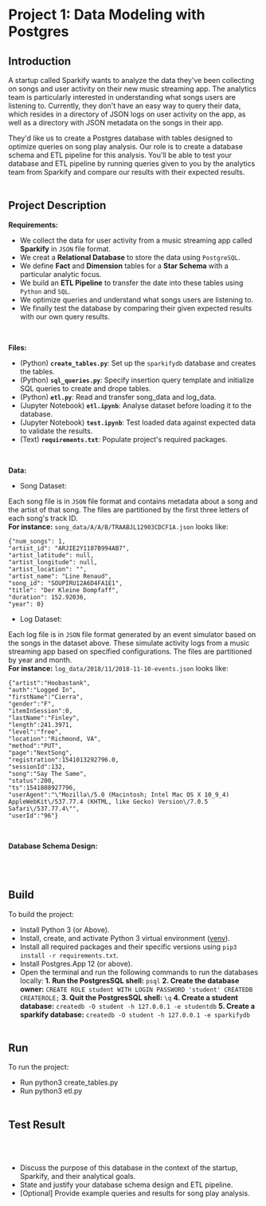 # Project 1: Data Modeling with Postgres


## Introduction
A startup called Sparkify wants to analyze the data they've been collecting on songs and user activity on their new music streaming app. The analytics team is particularly interested in understanding what songs users are listening to. Currently, they don't have an easy way to query their data, which resides in a directory of JSON logs on user activity on the app, as well as a directory with JSON metadata on the songs in their app.

They'd like us to create a Postgres database with tables designed to optimize queries on song play analysis. Our role is to create a database schema and ETL pipeline for this analysis. You'll be able to test your database and ETL pipeline by running queries given to you by the analytics team from Sparkify and compare our results with their expected results.
<br><br>


## Project Description
**Requirements:**
- We collect the data for user activity from a music streaming app called **Sparkify** in `JSON` file format.
- We creat a **Relational Database** to store the data using `PostgreSQL`. 
- We define **Fact** and **Dimension** tables for a **Star Schema** with a particular analytic focus. 
- We build an **ETL Pipeline** to transfer the date into these tables using `Python` and `SQL`.
- We optimize queries and understand what songs users are listening to.
- We finally test the database by comparing their given expected results with our own query results.
<br>


**Files:**
- (Python) **`create_tables.py`**: Set up the `sparkifydb` database and creates the tables.
- (Python) **`sql_queries.py`**: Specify insertion query template and initialize SQL queries to create and drope tables.
- (Python) **`etl.py`**: Read and transfer song_data and log_data.
- (Jupyter Notebook) **`etl.ipynb`**: Analyse dataset before loading it to the database.
- (Jupyter Notebook) **`test.ipynb`**: Test loaded data against expected data to validate the results.
- (Text) **`requirements.txt`**: Populate project's required packages.
<br>


**Data:**
- Song Dataset: 

Each song file is in `JSON` file format and contains metadata about a song and the artist of that song. The files are partitioned by the first three letters of each song's track ID.
<br>**For instance:** `song_data/A/A/B/TRAABJL12903CDCF1A.json` looks like:

    {"num_songs": 1, 
    "artist_id": "ARJIE2Y1187B994AB7", 
    "artist_latitude": null, 
    "artist_longitude": null,
    "artist_location": "", 
    "artist_name": "Line Renaud", 
    "song_id": "SOUPIRU12A6D4FA1E1", 
    "title": "Der Kleine Dompfaff", 
    "duration": 152.92036, 
    "year": 0}

- Log Dataset:

Each log file is in `JSON` file format generated by an event simulator based on the songs in the dataset above. These simulate activity logs from a music streaming app based on specified configurations. The files are partitioned by year and month. 
<br>**For instance:** `log_data/2018/11/2018-11-10-events.json` looks like:

    {"artist":"Hoobastank",
    "auth":"Logged In",
    "firstName":"Cierra",
    "gender":"F",
    "itemInSession":0,
    "lastName":"Finley",
    "length":241.3971,
    "level":"free",
    "location":"Richmond, VA",
    "method":"PUT",
    "page":"NextSong",
    "registration":1541013292796.0,
    "sessionId":132,
    "song":"Say The Same",
    "status":200,
    "ts":1541808927796,
    "userAgent":"\"Mozilla\/5.0 (Macintosh; Intel Mac OS X 10_9_4) AppleWebKit\/537.77.4 (KHTML, like Gecko) Version\/7.0.5 Safari\/537.77.4\"",
    "userId":"96"}
<br>


**Database Schema Design:**

<br><br>


## Build
To build the project:
- Install Python 3 (or Above).
- Install, create, and activate Python 3 virtual environment ([venv](https://packaging.python.org/guides/installing-using-pip-and-virtual-environments/)).
- Install all required packages and their specific versions using `pip3 install -r requirements.txt`.
- Install Postgres.App 12 (or above).
- Open the terminal and run the following commands to run the databases locally:
    **1. Run the PostgresSQL shell:** `psql`
    **2. Create the database owner:** `CREATE ROLE student WITH LOGIN PASSWORD 'student' CREATEDB CREATEROLE;`
    **3. Quit the PostgresSQL shell:** `\q`
    **4. Create a student database:** `createdb -O student -h 127.0.0.1 -e studentdb`
    **5. Create a sparkify database:** `createdb -O student -h 127.0.0.1 -e sparkifydb`
<br><br>


## Run
To run the project:
- Run python3 create_tables.py 
- Run python3 etl.py
<br><br>


## Test Result
<br><br>


- Discuss the purpose of this database in the context of the startup, Sparkify, and their analytical goals.
- State and justify your database schema design and ETL pipeline.
- [Optional] Provide example queries and results for song play analysis.

